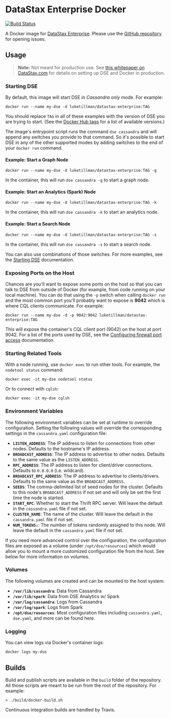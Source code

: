 # DataStax Enterprise Docker

[![Build Status](https://travis-ci.org/LukeTillman/dse-docker.svg?branch=master)](https://travis-ci.org/LukeTillman/dse-docker)

A Docker image for [DataStax Enterprise][datastax-enterprise]. Please use the 
[GitHub repository][github-repo] for opening issues.

## Usage

> **Note:** Not meant for production use. See [this whitepaper on DataStax.com][whitepaper] for 
> details on setting up DSE and Docker in production.

### Starting DSE

By default, this image will start DSE *in Cassandra only* mode. For example:

```console
docker run --name my-dse -d luketillman/datastax-enterprise:TAG
```

You should replace `TAG` in all of these examples with the version of DSE you are trying to
start. (See the [Docker Hub tags][docker-hub-tags] for a list of available versions.)

The image's entrypoint script runs the command `dse cassandra` and will append any switches you
provide to that command. So it's possible to start DSE in any of the other supported modes by
adding switches to the end of your `docker run` command.

#### Example: Start a Graph Node

```console
docker run --name my-dse -d luketillman/datastax-enterprise:TAG -g
```

In the container, this will run `dse cassandra -g` to start a graph node.

#### Example: Start an Analytics (Spark) Node

```console
docker run --name my-dse -d luketillman/datastax-enterprise:TAG -k
```

In the container, this will run `dse cassandra -k` to start an analytics node.

#### Example: Start a Search Node

```console
docker run --name my-dse -d luketillman/datastax-enterprise:TAG -s
```

In the container, this will run `dse cassandra -s` to start a search node.

You can also use combinations of those switches. For more examples, see the [Starting DSE][start-dse]
documentation.

### Exposing Ports on the Host

Chances are you'll want to expose some ports on the host so that you can talk to DSE from 
outside of Docker (for example, from code running on your local machine). You can do that using
the `-p` switch when calling `docker run` and the most common port you'll probably want to
expose is **9042** which is where CQL clients communicate. For example:

```console
docker run --name my-dse -d -p 9042:9042 luketillman/datastax-enterprise:TAG
```

This will expose the container's CQL client port (9042) on the host at port 9042. For a list of
the ports used by DSE, see the [Configuring firewall port access][dse-ports] documentation.

### Starting Related Tools

With a node running, use `docker exec` to run other tools. For example, the `nodetool status` 
command:

```console
docker exec -it my-dse nodetool status
```

Or to connect with `cqlsh`:

```console
docker exec -it my-dse cqlsh
```

### Environment Variables

The following environment variables can be set at runtime to override configuration. Setting the 
following values will override the corresponding settings in the `cassandra.yaml` configuration 
file:

 - **`LISTEN_ADDRESS`**: The IP address to listen for connections from other nodes. Defaults to 
     the hostname's IP address.
 - **`BROADCAST_ADDRESS`**: The IP address to advertise to other nodes. Defaults to the same 
     value as the `LISTEN_ADDRESS`.
 - **`RPC_ADDRESS`**: The IP address to listen for client/driver connections. Defaults to 
     `0.0.0.0` (i.e. wildcard).
 - **`BROADCAST_RPC_ADDRESS`**: The IP address to advertise to clients/drivers. Defaults to the 
    same value as the `BROADCAST_ADDRESS`.
 - **`SEEDS`**: The comma-delimited list of seed nodes for the cluster. Defaults to this node's 
     `BROADCAST_ADDRESS` if not set and will only be set the first time the node is started.
 - **`START_RPC`**: Whether to start the Thrift RPC server. Will leave the default in the 
     `cassandra.yaml` file if not set.
 - **`CLUSTER_NAME`**: The name of the cluster. Will leave the default in the `cassandra.yaml` 
     file if not set.
 - **`NUM_TOKENS:`**: The number of tokens randomly assigned to this node. Will leave the 
     default in the `cassandra.yaml` file if not set.

If you need more advanced control over the configuration, the configuration files are exposed
as a volume (under `/opt/dse/resources`) which would allow you to mount a more customized
configuration file from the host. See below for more information on volumes.

### Volumes

The following volumes are created and can be mounted to the host system:

- **`/var/lib/cassandra`**: Data from Cassandra
- **`/var/lib/spark`**: Data from DSE Analytics w/ Spark
- **`/var/log/cassandra`**: Logs from Cassandra
- **`/var/log/spark`**: Logs from Spark
- **`/opt/dse/resources`**: Most configuration files including `cassandra.yaml`, `dse.yaml`, and
    more can be found here.

### Logging

You can view logs via Docker's container logs:

```console
docker logs my-dse
```

## Builds

Build and publish scripts are available in the `build` folder of the repository. All those 
scripts are meant to be run from the root of the repository. For example:

```console
> ./build/docker-build.sh
```

Continuous integration builds are handled by Travis.


[datastax-enterprise]: http://www.datastax.com/products/datastax-enterprise
[whitepaper]: http://www.datastax.com/wp-content/uploads/resources/DataStax-WP-Best_Practices_Running_DSE_Within_Docker.pdf
[github-repo]: https://github.com/LukeTillman/dse-docker
[docker-hub-tags]: https://hub.docker.com/r/luketillman/datastax-enterprise/tags/
[start-dse]: http://docs.datastax.com/en/latest-dse/datastax_enterprise/admin/startDseStandalone.html
[dse-ports]: http://docs.datastax.com/en/latest-dse/datastax_enterprise/sec/configFirewallPorts.html